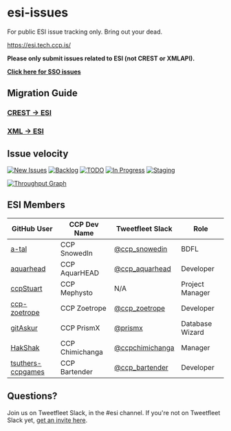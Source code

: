 # esi-issues

For public ESI issue tracking only. Bring out your dead.

https://esi.tech.ccp.is/

**Please only submit issues related to ESI (not CREST or XMLAPI).**

**[Click here for SSO issues](https://github.com/ccpgames/sso-issues/issues)**


## Migration Guide

### [CREST -> ESI](https://ccpgames.github.io/esi-issues/CREST_to_ESI)

### [XML -> ESI](https://ccpgames.github.io/esi-issues/XML_to_ESI)


## Issue velocity

[![New Issues](https://badge.waffle.io/ccpgames/esi-issues.svg?label=new&title=New)](http://waffle.io/ccpgames/esi-issues)
[![Backlog](https://badge.waffle.io/ccpgames/esi-issues.svg?label=backlog&title=Backlog)](http://waffle.io/ccpgames/esi-issues)
[![TODO](https://badge.waffle.io/ccpgames/esi-issues.svg?label=todo&title=TODO)](http://waffle.io/ccpgames/esi-issues)
[![In Progress](https://badge.waffle.io/ccpgames/esi-issues.svg?label=in%20progress&title=In%20Progress)](http://waffle.io/ccpgames/esi-issues)
[![Staging](https://badge.waffle.io/ccpgames/esi-issues.svg?label=staging&title=Staging)](http://waffle.io/ccpgames/esi-issues)

[![Throughput Graph](https://graphs.waffle.io/ccpgames/esi-issues/throughput.svg)](https://waffle.io/ccpgames/esi-issues/metrics/throughput)


## ESI Members

GitHub User | CCP Dev Name | Tweetfleet Slack | Role
------------|--------------|------------------|-----
[a-tal](https://github.com/a-tal) | CCP SnowedIn | [@ccp_snowedin](https://tweetfleet.slack.com/messages/@ccp_snowedin/) | BDFL
[aquarhead](https://github.com/aquarhead) | CCP AquarHEAD | [@ccp_aquarhead](https://tweetfleet.slack.com/messages/@ccp_aquarhead/) | Developer
[ccpStuart](https://github.com/ccpStuart) | CCP Mephysto | N/A | Project Manager
[ccp-zoetrope](https://github.com/ccp-zoetrope) | CCP Zoetrope | [@ccp_zoetrope](https://tweetfleet.slack.com/messages/@ccp_zoetrope/) | Developer
[gitAskur](https://github.com/gitAskur) | CCP PrismX | [@prismx](https://tweetfleet.slack.com/messages/@prismx/) | Database Wizard
[HakShak](https://github.com/hakshak) | CCP Chimichanga | [@ccpchimichanga](https://tweetfleet.slack.com/messages/@ccpchimichanga/) | Manager
[tsuthers-ccpgames](https://github.com/tsuthers-ccpgames) | CCP Bartender | [@ccp_bartender](https://tweetfleet.slack.com/messages/@ccp_bartender/) | Developer


## Questions?

Join us on Tweetfleet Slack, in the #esi channel. If you're not on Tweetfleet Slack yet, [get an invite here](https://www.fuzzwork.co.uk/tweetfleet-slack-invites/).
